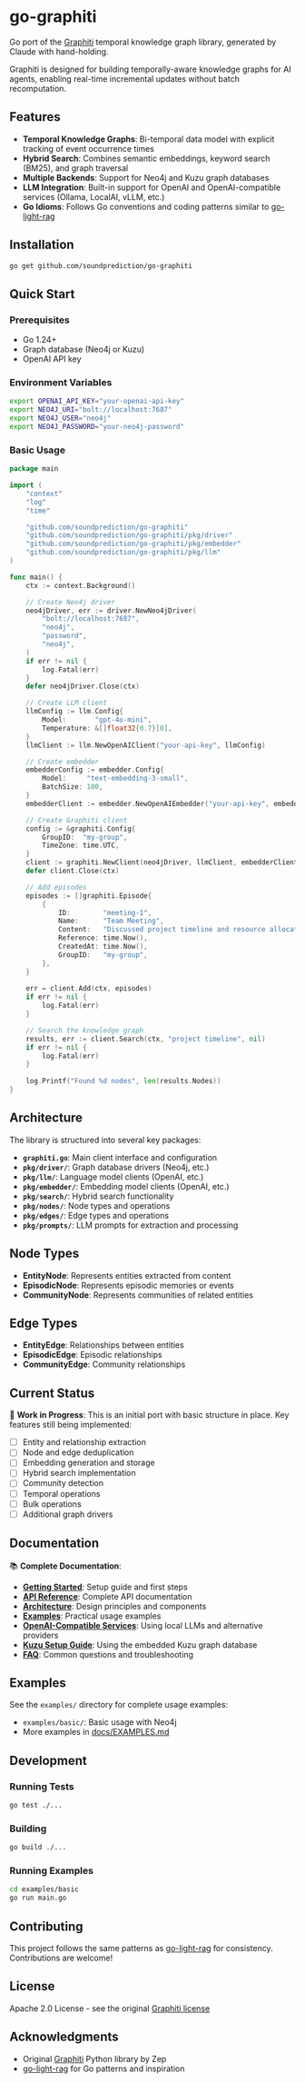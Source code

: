 # go-graphiti

Go port of the [Graphiti](https://github.com/getzep/graphiti) temporal knowledge graph library, generated by Claude with hand-holding.

Graphiti is designed for building temporally-aware knowledge graphs for AI agents, enabling real-time incremental updates without batch recomputation.



## Features

- **Temporal Knowledge Graphs**: Bi-temporal data model with explicit tracking of event occurrence times
- **Hybrid Search**: Combines semantic embeddings, keyword search (BM25), and graph traversal
- **Multiple Backends**: Support for Neo4j and Kuzu graph databases
- **LLM Integration**: Built-in support for OpenAI and OpenAI-compatible services (Ollama, LocalAI, vLLM, etc.)
- **Go Idioms**: Follows Go conventions and coding patterns similar to [go-light-rag](https://github.com/MegaGrindStone/go-light-rag)

## Installation

```bash
go get github.com/soundprediction/go-graphiti
```

## Quick Start

### Prerequisites

- Go 1.24+
- Graph database (Neo4j or Kuzu)
- OpenAI API key

### Environment Variables

```bash
export OPENAI_API_KEY="your-openai-api-key"
export NEO4J_URI="bolt://localhost:7687"
export NEO4J_USER="neo4j"
export NEO4J_PASSWORD="your-neo4j-password"
```

### Basic Usage

```go
package main

import (
    "context"
    "log"
    "time"

    "github.com/soundprediction/go-graphiti"
    "github.com/soundprediction/go-graphiti/pkg/driver"
    "github.com/soundprediction/go-graphiti/pkg/embedder"
    "github.com/soundprediction/go-graphiti/pkg/llm"
)

func main() {
    ctx := context.Background()

    // Create Neo4j driver
    neo4jDriver, err := driver.NewNeo4jDriver(
        "bolt://localhost:7687", 
        "neo4j", 
        "password", 
        "neo4j",
    )
    if err != nil {
        log.Fatal(err)
    }
    defer neo4jDriver.Close(ctx)

    // Create LLM client
    llmConfig := llm.Config{
        Model:       "gpt-4o-mini",
        Temperature: &[]float32{0.7}[0],
    }
    llmClient := llm.NewOpenAIClient("your-api-key", llmConfig)

    // Create embedder
    embedderConfig := embedder.Config{
        Model:     "text-embedding-3-small",
        BatchSize: 100,
    }
    embedderClient := embedder.NewOpenAIEmbedder("your-api-key", embedderConfig)

    // Create Graphiti client
    config := &graphiti.Config{
        GroupID:  "my-group",
        TimeZone: time.UTC,
    }
    client := graphiti.NewClient(neo4jDriver, llmClient, embedderClient, config)
    defer client.Close(ctx)

    // Add episodes
    episodes := []graphiti.Episode{
        {
            ID:        "meeting-1",
            Name:      "Team Meeting",
            Content:   "Discussed project timeline and resource allocation",
            Reference: time.Now(),
            CreatedAt: time.Now(),
            GroupID:   "my-group",
        },
    }
    
    err = client.Add(ctx, episodes)
    if err != nil {
        log.Fatal(err)
    }

    // Search the knowledge graph
    results, err := client.Search(ctx, "project timeline", nil)
    if err != nil {
        log.Fatal(err)
    }
    
    log.Printf("Found %d nodes", len(results.Nodes))
}
```

## Architecture

The library is structured into several key packages:

- **`graphiti.go`**: Main client interface and configuration
- **`pkg/driver/`**: Graph database drivers (Neo4j, etc.)
- **`pkg/llm/`**: Language model clients (OpenAI, etc.)
- **`pkg/embedder/`**: Embedding model clients (OpenAI, etc.)
- **`pkg/search/`**: Hybrid search functionality
- **`pkg/nodes/`**: Node types and operations
- **`pkg/edges/`**: Edge types and operations
- **`pkg/prompts/`**: LLM prompts for extraction and processing

## Node Types

- **EntityNode**: Represents entities extracted from content
- **EpisodicNode**: Represents episodic memories or events  
- **CommunityNode**: Represents communities of related entities

## Edge Types

- **EntityEdge**: Relationships between entities
- **EpisodicEdge**: Episodic relationships
- **CommunityEdge**: Community relationships

## Current Status

🚧 **Work in Progress**: This is an initial port with basic structure in place. Key features still being implemented:

- [ ] Entity and relationship extraction
- [ ] Node and edge deduplication  
- [ ] Embedding generation and storage
- [ ] Hybrid search implementation
- [ ] Community detection
- [ ] Temporal operations
- [ ] Bulk operations
- [ ] Additional graph drivers

## Documentation

📚 **Complete Documentation**:
- **[Getting Started](docs/GETTING_STARTED.md)**: Setup guide and first steps
- **[API Reference](docs/API_REFERENCE.md)**: Complete API documentation
- **[Architecture](docs/ARCHITECTURE.md)**: Design principles and components
- **[Examples](docs/EXAMPLES.md)**: Practical usage examples
- **[OpenAI-Compatible Services](docs/OPENAI_COMPATIBLE.md)**: Using local LLMs and alternative providers
- **[Kuzu Setup Guide](docs/KUZU_SETUP.md)**: Using the embedded Kuzu graph database
- **[FAQ](docs/FAQ.md)**: Common questions and troubleshooting

## Examples

See the `examples/` directory for complete usage examples:

- `examples/basic/`: Basic usage with Neo4j
- More examples in [docs/EXAMPLES.md](docs/EXAMPLES.md)

## Development

### Running Tests

```bash
go test ./...
```

### Building

```bash
go build ./...
```

### Running Examples

```bash
cd examples/basic
go run main.go
```

## Contributing

This project follows the same patterns as [go-light-rag](https://github.com/soundprediction/go-light-rag) for consistency. Contributions are welcome!

## License

Apache 2.0 License - see the original [Graphiti license](https://github.com/getzep/graphiti/blob/main/LICENSE)

## Acknowledgments

- Original [Graphiti](https://github.com/getzep/graphiti) Python library by Zep
- [go-light-rag](https://github.com/soundprediction/go-light-rag) for Go patterns and inspiration
